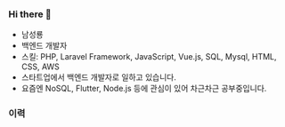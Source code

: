 ### Hi there 👋

* 남성룡
* 백엔드 개발자
* 스킬: PHP, Laravel Framework, JavaScript, Vue.js, SQL, Mysql, HTML, CSS, AWS
* 스타트업에서 백엔드 개발자로 일하고 있습니다.
* 요즘엔 NoSQL, Flutter, Node.js 등에 관심이 있어 차근차근 공부중입니다.

### 이력

